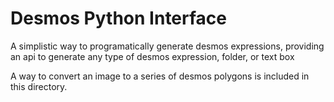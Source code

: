 # Desmos Python Interface
A simplistic way to programatically generate desmos expressions, providing an api to generate any type of desmos expression, folder, or text box

A way to convert an image to a series of desmos polygons is included in this directory.
